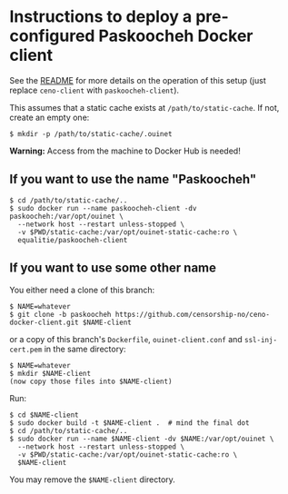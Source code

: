 # Instructions to deploy a pre-configured Paskoocheh Docker client

See the [README](./README.md) for more details on the operation of this setup (just replace `ceno-client` with `paskoocheh-client`).

This assumes that a static cache exists at `/path/to/static-cache`. If not, create an empty one:

```
$ mkdir -p /path/to/static-cache/.ouinet
```

**Warning:** Access from the machine to Docker Hub is needed!

## If you want to use the name "Paskoocheh"

```
$ cd /path/to/static-cache/..
$ sudo docker run --name paskoocheh-client -dv paskoocheh:/var/opt/ouinet \
  --network host --restart unless-stopped \
  -v $PWD/static-cache:/var/opt/ouinet-static-cache:ro \
  equalitie/paskoocheh-client
```

## If you want to use some other name

You either need a clone of this branch:

```
$ NAME=whatever
$ git clone -b paskoocheh https://github.com/censorship-no/ceno-docker-client.git $NAME-client
```

or a copy of this branch's `Dockerfile`, `ouinet-client.conf` and `ssl-inj-cert.pem` in the same directory:

```
$ NAME=whatever
$ mkdir $NAME-client
(now copy those files into $NAME-client)
```

Run:

```
$ cd $NAME-client
$ sudo docker build -t $NAME-client .  # mind the final dot
$ cd /path/to/static-cache/..
$ sudo docker run --name $NAME-client -dv $NAME:/var/opt/ouinet \
  --network host --restart unless-stopped \
  -v $PWD/static-cache:/var/opt/ouinet-static-cache:ro \
  $NAME-client
```

You may remove the `$NAME-client` directory.
